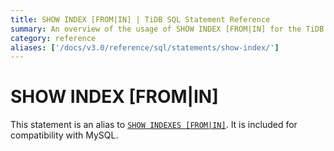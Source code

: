 ```yaml
---
title: SHOW INDEX [FROM|IN] | TiDB SQL Statement Reference
summary: An overview of the usage of SHOW INDEX [FROM|IN] for the TiDB database.
category: reference
aliases: ['/docs/v3.0/reference/sql/statements/show-index/']
---
```


# SHOW INDEX [FROM|IN]

This statement is an alias to [`SHOW INDEXES [FROM|IN]`](/sql-statements/sql-statement-show-indexes.md). It is included for compatibility with MySQL.
